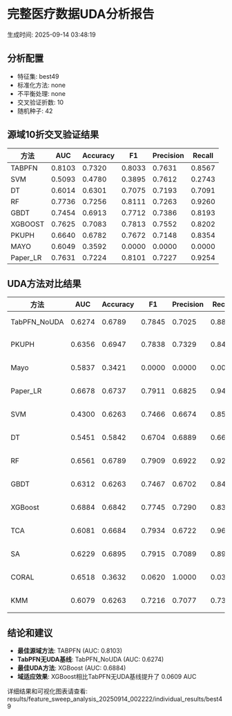 # 完整医疗数据UDA分析报告

生成时间: 2025-09-14 03:48:19

## 分析配置

- 特征集: best49
- 标准化方法: none
- 不平衡处理: none
- 交叉验证折数: 10
- 随机种子: 42

## 源域10折交叉验证结果

| 方法 | AUC | Accuracy | F1 | Precision | Recall |
|------|-----|----------|----|-----------| -------|
| TABPFN | 0.8103 | 0.7320 | 0.8033 | 0.7631 | 0.8567 |
| SVM | 0.5093 | 0.4780 | 0.3895 | 0.7612 | 0.2743 |
| DT | 0.6014 | 0.6301 | 0.7075 | 0.7193 | 0.7091 |
| RF | 0.7736 | 0.7256 | 0.8111 | 0.7263 | 0.9260 |
| GBDT | 0.7454 | 0.6913 | 0.7712 | 0.7386 | 0.8193 |
| XGBOOST | 0.7625 | 0.7083 | 0.7813 | 0.7552 | 0.8202 |
| PKUPH | 0.6640 | 0.6782 | 0.7672 | 0.7148 | 0.8354 |
| MAYO | 0.6049 | 0.3592 | 0.0000 | 0.0000 | 0.0000 |
| Paper_LR | 0.7631 | 0.7224 | 0.8101 | 0.7227 | 0.9254 |

## UDA方法对比结果

| 方法 | AUC | Accuracy | F1 | Precision | Recall | 类型 |
|------|-----|----------|----|-----------| -------|------|
| TabPFN_NoUDA | 0.6274 | 0.6789 | 0.7845 | 0.7025 | 0.8880 | TabPFN基线 |
| PKUPH | 0.6356 | 0.6947 | 0.7838 | 0.7329 | 0.8474 | 传统基线 |
| Mayo | 0.5837 | 0.3421 | 0.0000 | 0.0000 | 0.0000 | 传统基线 |
| Paper_LR | 0.6678 | 0.6737 | 0.7911 | 0.6825 | 0.9429 | 传统基线 |
| SVM | 0.4300 | 0.6263 | 0.7466 | 0.6674 | 0.8558 | 机器学习基线 |
| DT | 0.5451 | 0.5842 | 0.6704 | 0.6889 | 0.6641 | 机器学习基线 |
| RF | 0.6561 | 0.6789 | 0.7909 | 0.6922 | 0.9269 | 机器学习基线 |
| GBDT | 0.6312 | 0.6263 | 0.7467 | 0.6702 | 0.8462 | 机器学习基线 |
| XGBoost | 0.6884 | 0.6842 | 0.7745 | 0.7290 | 0.8321 | 机器学习基线 |
| TCA | 0.6081 | 0.6684 | 0.7934 | 0.6722 | 0.9680 | UDA方法 |
| SA | 0.6229 | 0.6895 | 0.7915 | 0.7089 | 0.8960 | UDA方法 |
| CORAL | 0.6518 | 0.3632 | 0.0620 | 1.0000 | 0.0320 | UDA方法 |
| KMM | 0.6079 | 0.6263 | 0.7216 | 0.7077 | 0.7360 | UDA方法 |

## 结论和建议

- **最佳源域方法**: TABPFN (AUC: 0.8103)
- **TabPFN无UDA基线**: TabPFN_NoUDA (AUC: 0.6274)
- **最佳UDA方法**: XGBoost (AUC: 0.6884)
- **域适应效果**: XGBoost相比TabPFN无UDA基线提升了 0.0609 AUC

详细结果和可视化图表请查看: results/feature_sweep_analysis_20250914_002222/individual_results/best49